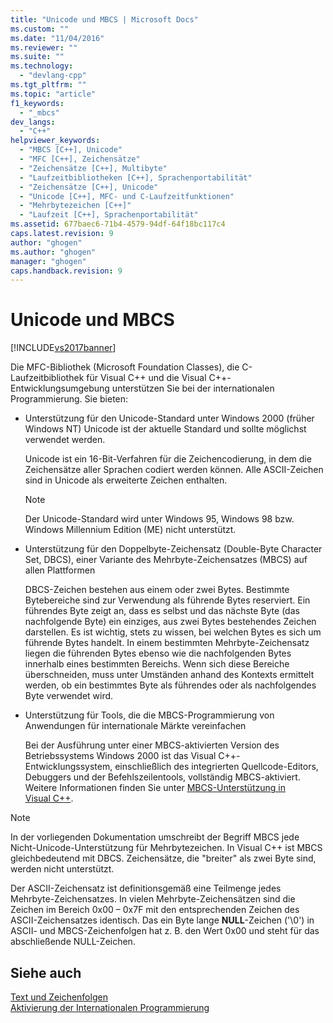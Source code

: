 ```yaml
---
title: "Unicode und MBCS | Microsoft Docs"
ms.custom: ""
ms.date: "11/04/2016"
ms.reviewer: ""
ms.suite: ""
ms.technology: 
  - "devlang-cpp"
ms.tgt_pltfrm: ""
ms.topic: "article"
f1_keywords: 
  - "_mbcs"
dev_langs: 
  - "C++"
helpviewer_keywords: 
  - "MBCS [C++], Unicode"
  - "MFC [C++], Zeichensätze"
  - "Zeichensätze [C++], Multibyte"
  - "Laufzeitbibliotheken [C++], Sprachenportabilität"
  - "Zeichensätze [C++], Unicode"
  - "Unicode [C++], MFC- und C-Laufzeitfunktionen"
  - "Mehrbytezeichen [C++]"
  - "Laufzeit [C++], Sprachenportabilität"
ms.assetid: 677baec6-71b4-4579-94df-64f18bc117c4
caps.latest.revision: 9
author: "ghogen"
ms.author: "ghogen"
manager: "ghogen"
caps.handback.revision: 9
---
```

# Unicode und MBCS
[!INCLUDE[vs2017banner](../assembler/inline/includes/vs2017banner.md)]

Die MFC\-Bibliothek \(Microsoft Foundation Classes\), die C\-Laufzeitbibliothek für Visual C\+\+ und die Visual C\+\+\-Entwicklungsumgebung unterstützen Sie bei der internationalen Programmierung.  Sie bieten:  
  
-   Unterstützung für den Unicode\-Standard unter Windows 2000 \(früher Windows NT\)  Unicode ist der aktuelle Standard und sollte möglichst verwendet werden.  
  
     Unicode ist ein 16\-Bit\-Verfahren für die Zeichencodierung, in dem die Zeichensätze aller Sprachen codiert werden können.  Alle ASCII\-Zeichen sind in Unicode als erweiterte Zeichen enthalten.  
  
    > [!NOTE]
    >  Der Unicode\-Standard wird unter Windows 95, Windows 98 bzw. Windows Millennium Edition \(ME\) nicht unterstützt.  
  
-   Unterstützung für den Doppelbyte\-Zeichensatz \(Double\-Byte Character Set, DBCS\), einer Variante des Mehrbyte\-Zeichensatzes \(MBCS\) auf allen Plattformen  
  
     DBCS\-Zeichen bestehen aus einem oder zwei Bytes.  Bestimmte Bytebereiche sind zur Verwendung als führende Bytes reserviert.  Ein führendes Byte zeigt an, dass es selbst und das nächste Byte \(das nachfolgende Byte\) ein einziges, aus zwei Bytes bestehendes Zeichen darstellen.  Es ist wichtig, stets zu wissen, bei welchen Bytes es sich um führende Bytes handelt.  In einem bestimmten Mehrbyte\-Zeichensatz liegen die führenden Bytes ebenso wie die nachfolgenden Bytes innerhalb eines bestimmten Bereichs.  Wenn sich diese Bereiche überschneiden, muss unter Umständen anhand des Kontexts ermittelt werden, ob ein bestimmtes Byte als führendes oder als nachfolgendes Byte verwendet wird.  
  
-   Unterstützung für Tools, die die MBCS\-Programmierung von Anwendungen für internationale Märkte vereinfachen  
  
     Bei der Ausführung unter einer MBCS\-aktivierten Version des Betriebssystems Windows 2000 ist das Visual C\+\+\-Entwicklungssystem, einschließlich des integrierten Quellcode\-Editors, Debuggers und der Befehlszeilentools, vollständig MBCS\-aktiviert.  Weitere Informationen finden Sie unter [MBCS\-Unterstützung in Visual C\+\+](../text/mbcs-support-in-visual-cpp.md).  
  
> [!NOTE]
>  In der vorliegenden Dokumentation umschreibt der Begriff MBCS jede Nicht\-Unicode\-Unterstützung für Mehrbytezeichen.  In Visual C\+\+ ist MBCS gleichbedeutend mit DBCS.  Zeichensätze, die "breiter" als zwei Byte sind, werden nicht unterstützt.  
  
 Der ASCII\-Zeichensatz ist definitionsgemäß eine Teilmenge jedes Mehrbyte\-Zeichensatzes.  In vielen Mehrbyte\-Zeichensätzen sind die Zeichen im Bereich 0x00 – 0x7F mit den entsprechenden Zeichen des ASCII\-Zeichensatzes identisch.  Das ein Byte lange **NULL**\-Zeichen \('\\0'\) in ASCII\- und MBCS\-Zeichenfolgen hat z. B. den Wert 0x00 und steht für das abschließende NULL\-Zeichen.  
  
## Siehe auch  
 [Text und Zeichenfolgen](../text/text-and-strings-in-visual-cpp.md)   
 [Aktivierung der Internationalen Programmierung](../text/international-enabling.md)